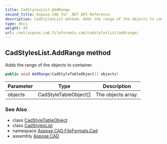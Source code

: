 ```yaml
---
title: CadStylesList.AddRange
second_title: Aspose.CAD for .NET API Reference
description: CadStylesList method. Adds the range of the objects to container
type: docs
weight: 40
url: /net/aspose.cad.fileformats.cad/cadstyleslist/addrange/
---
```

## CadStylesList.AddRange method

Adds the range of the objects to container.

```csharp
public void AddRange(CadStyleTableObject[] objects)
```

| Parameter | Type | Description |
| --- | --- | --- |
| objects | CadStyleTableObject[] | The objects array. |

### See Also

* class [CadStyleTableObject](../../../aspose.cad.fileformats.cad.cadtables/cadstyletableobject/)
* class [CadStylesList](../)
* namespace [Aspose.CAD.FileFormats.Cad](../../cadstyleslist/)
* assembly [Aspose.CAD](../../../)


